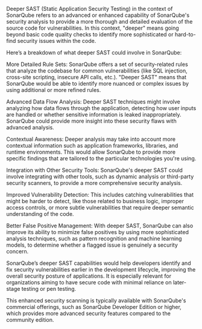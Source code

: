 Deeper SAST (Static Application Security Testing) in the context of SonarQube refers to an advanced or enhanced capability of SonarQube's security analysis to provide a more thorough and detailed evaluation of the source code for vulnerabilities. In this context, "deeper" means going beyond basic code quality checks to identify more sophisticated or hard-to-find security issues within the code.

Here’s a breakdown of what deeper SAST could involve in SonarQube:

More Detailed Rule Sets: SonarQube offers a set of security-related rules that analyze the codebase for common vulnerabilities (like SQL injection, cross-site scripting, insecure API calls, etc.). "Deeper SAST" means that SonarQube would be able to identify more nuanced or complex issues by using additional or more refined rules.

Advanced Data Flow Analysis: Deeper SAST techniques might involve analyzing how data flows through the application, detecting how user inputs are handled or whether sensitive information is leaked inappropriately. SonarQube could provide more insight into these security flaws with advanced analysis.

Contextual Awareness: Deeper analysis may take into account more contextual information such as application frameworks, libraries, and runtime environments. This would allow SonarQube to provide more specific findings that are tailored to the particular technologies you're using.

Integration with Other Security Tools: SonarQube's deeper SAST could involve integrating with other tools, such as dynamic analysis or third-party security scanners, to provide a more comprehensive security analysis.

Improved Vulnerability Detection: This includes catching vulnerabilities that might be harder to detect, like those related to business logic, improper access controls, or more subtle vulnerabilities that require deeper semantic understanding of the code.

Better False Positive Management: With deeper SAST, SonarQube can also improve its ability to minimize false positives by using more sophisticated analysis techniques, such as pattern recognition and machine learning models, to determine whether a flagged issue is genuinely a security concern.

SonarQube’s deeper SAST capabilities would help developers identify and fix security vulnerabilities earlier in the development lifecycle, improving the overall security posture of applications. It is especially relevant for organizations aiming to have secure code with minimal reliance on later-stage testing or pen testing.

This enhanced security scanning is typically available with SonarQube's commercial offerings, such as SonarQube Developer Edition or higher, which provides more advanced security features compared to the community edition.
